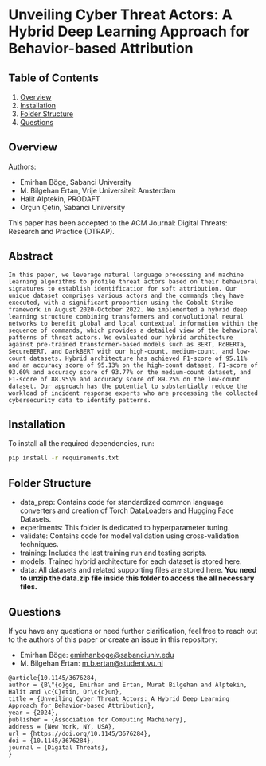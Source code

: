 # Unveiling Cyber Threat Actors: A Hybrid Deep Learning Approach for Behavior-based Attribution

## Table of Contents

1. [Overview](#overview)
2. [Installation](#installation)
3. [Folder Structure](#folder-structure)
4. [Questions](#questions)

## Overview
Authors:
- Emirhan Böge, Sabanci University
- M. Bilgehan Ertan, Vrije Universiteit Amsterdam
- Halit Alptekin, PRODAFT
- Orçun Çetin, Sabanci University

This paper has been accepted to the ACM Journal: Digital Threats: Research and Practice (DTRAP).

## Abstract
```
In this paper, we leverage natural language processing and machine learning algorithms to profile threat actors based on their behavioral signatures to establish identification for soft attribution. Our unique dataset comprises various actors and the commands they have executed, with a significant proportion using the Cobalt Strike framework in August 2020-October 2022. We implemented a hybrid deep learning structure combining transformers and convolutional neural networks to benefit global and local contextual information within the sequence of commands, which provides a detailed view of the behavioral patterns of threat actors. We evaluated our hybrid architecture against pre-trained transformer-based models such as BERT, RoBERTa, SecureBERT, and DarkBERT with our high-count, medium-count, and low-count datasets. Hybrid architecture has achieved F1-score of 95.11% and an accuracy score of 95.13% on the high-count dataset, F1-score of 93.60% and accuracy score of 93.77% on the medium-count dataset, and F1-score of 88.95\% and accuracy score of 89.25% on the low-count dataset. Our approach has the potential to substantially reduce the workload of incident response experts who are processing the collected cybersecurity data to identify patterns.
```

## Installation

To install all the required dependencies, run:

```bash
pip install -r requirements.txt
```
## Folder Structure

- data_prep: Contains code for standardized common language converters and creation of Torch DataLoaders and Hugging Face Datasets. 
- experiments: This folder is dedicated to hyperparameter tuning.
- validate: Contains code for model validation using cross-validation techniques.
- training: Includes the last training run and testing scripts.
- models: Trained hybrid architecture for each dataset is stored here.
- data: All datasets and related supporting files are stored here. **You need to unzip the data.zip file inside this folder to access the all necessary files.**

## Questions

If you have any questions or need further clarification, feel free to reach out to the authors of this paper or create an issue in this repository:

- Emirhan Böge: [emirhanboge@sabanciuniv.edu](mailto:emirhanboge@sabanciuniv.edu)
- M. Bilgehan Ertan: [m.b.ertan@student.vu.nl](mailto:m.b.ertan@student.vu.nl)

```
@article{10.1145/3676284,
author = {B\"{o}ge, Emirhan and Ertan, Murat Bilgehan and Alptekin, Halit and \c{C}etin, Or\c{c}un},
title = {Unveiling Cyber Threat Actors: A Hybrid Deep Learning Approach for Behavior-based Attribution},
year = {2024},
publisher = {Association for Computing Machinery},
address = {New York, NY, USA},
url = {https://doi.org/10.1145/3676284},
doi = {10.1145/3676284},
journal = {Digital Threats},
}
```
